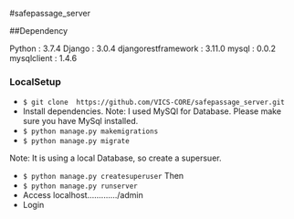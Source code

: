 #safepassage_server

##Dependency

Python : 3.7.4
Django : 3.0.4
djangorestframework : 3.11.0
mysql : 0.0.2
mysqlclient : 1.4.6

### LocalSetup
* ```$ git clone  https://github.com/VICS-CORE/safepassage_server.git```
* Install dependencies. Note: I used MySQl for Database. Please make sure you have MySql installed.
* ```$ python manage.py makemigrations```
* ```$ python manage.py migrate```

Note: It is using a local Database, so create a supersuer.
* ```$ python manage.py createsuperuser```
Then
* ```$ python manage.py runserver```
* Access localhost............./admin
* Login
